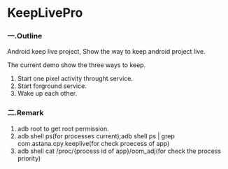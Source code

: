 # KeepLivePro

### 一.Outline

Android keep live project, Show the way to keep android project live.

The current demo show the three ways to keep.
1. Start one pixel activity throught service.
2. Start forground service.
3. Wake up each other.

### 二.Remark
1. adb root to get root permission.
2. adb shell ps(for processes current);adb shell ps | grep com.astana.cpy.keeplive(for check proecess of app)
3. adb shell cat /proc/{process id of app}/oom_adj(for check the process priority)
